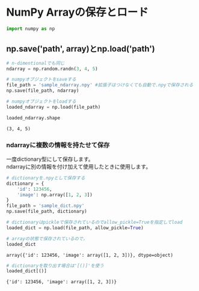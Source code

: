 # NumPy Arrayの保存とロード


```python
import numpy as np
```

## np.save('path', array)とnp.load('path')


```python
# n-dimentionalでも同じ
ndarray = np.random.randn(3, 4, 5)
```


```python
# numpyオブジェクトをsaveする
file_path = 'sample_ndarray.npy' #拡張子はつけなくても自動で.npyで保存される
np.save(file_path, ndarray)
```


```python
# numpyオブジェクトをloadする
loaded_ndarray = np.load(file_path)
```


```python
loaded_ndarray.shape
```




    (3, 4, 5)



### ndarrayに複数の情報を持たせて保存

一度dictionary型にして保存します。<br>
ndarrayに別の情報を付け加えて使用したときに使用します。


```python
# dictionaryを.npyとして保存する
dictionary = {
    'id': 123456,
    'image': np.array([1, 2, 3])
}
file_path = 'sample_dict.npy'
np.save(file_path, dictionary)
```


```python
# dictionaryはpickleで保存されているのでallow_pickle=Trueを指定してload
loaded_dict = np.load(file_path, allow_pickle=True)
```


```python
# arrayの状態で保存されているので，
loaded_dict
```




    array({'id': 123456, 'image': array([1, 2, 3])}, dtype=object)




```python
# dictionaryを取り出す場合は'[()]'を使う
loaded_dict[()]
```




    {'id': 123456, 'image': array([1, 2, 3])}


